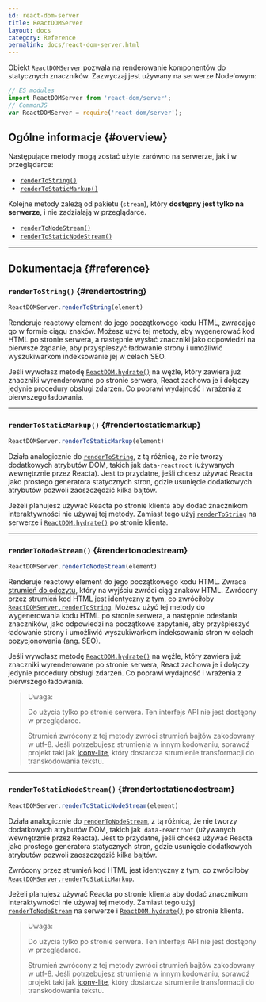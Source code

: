 ```yaml
---
id: react-dom-server
title: ReactDOMServer
layout: docs
category: Reference
permalink: docs/react-dom-server.html
---
```


Obiekt `ReactDOMServer` pozwala na renderowanie komponentów do statycznych znaczników. Zazwyczaj jest używany na serwerze Node'owym:

```js
// ES modules
import ReactDOMServer from 'react-dom/server';
// CommonJS
var ReactDOMServer = require('react-dom/server');
```

## Ogólne informacje {#overview}

Następujące metody mogą zostać użyte zarówno na serwerze, jak i w przeglądarce:

- [`renderToString()`](#rendertostring)
- [`renderToStaticMarkup()`](#rendertostaticmarkup)

Kolejne metody zależą od pakietu (`stream`), który **dostępny jest tylko na serwerze**, i nie zadziałają w przeglądarce.

- [`renderToNodeStream()`](#rendertonodestream)
- [`renderToStaticNodeStream()`](#rendertostaticnodestream)

* * *

## Dokumentacja {#reference}

### `renderToString()` {#rendertostring}

```javascript
ReactDOMServer.renderToString(element)
```

Renderuje reactowy element do jego początkowego kodu HTML, zwracając go w formie ciągu znaków. Możesz użyć tej metody, aby wygenerować kod HTML po stronie serwera, a następnie wysłać znaczniki jako odpowiedzi na pierwsze żądanie, aby przyspieszyć ładowanie strony i umożliwić wyszukiwarkom indeksowanie jej w celach SEO.

Jeśli wywołasz metodę [`ReactDOM.hydrate()`](/docs/react-dom.html#hydrate) na węźle, który zawiera już znaczniki wyrenderowane po stronie serwera, React zachowa je i dołączy jedynie procedury obsługi zdarzeń. Co poprawi wydajność i wrażenia z pierwszego ładowania.

* * *

### `renderToStaticMarkup()` {#rendertostaticmarkup}

```javascript
ReactDOMServer.renderToStaticMarkup(element)
```

Działa analogicznie do [`renderToString`](#rendertostring), z tą różnicą, że nie tworzy dodatkowych atrybutów DOM, takich jak `data-reactroot` (używanych wewnętrznie przez Reacta). Jest to przydatne, jeśli chcesz używać Reacta jako prostego generatora statycznych stron, gdzie usunięcie dodatkowych atrybutów pozwoli zaoszczędzić kilka bajtów.

Jeżeli planujesz używać Reacta po stronie klienta aby dodać znacznikom interaktywności nie używaj tej metody. Zamiast tego użyj [`renderToString`](#rendertostring) na serwerze i [`ReactDOM.hydrate()`](/docs/react-dom.html#hydrate) po stronie klienta.

* * *

### `renderToNodeStream()` {#rendertonodestream}

```javascript
ReactDOMServer.renderToNodeStream(element)
```

Renderuje reactowy element do jego początkowego kodu HTML. Zwraca [strumień do odczytu](https://nodejs.org/api/stream.html#stream_readable_streams), który na wyjściu zwróci ciąg znaków HTML. Zwrócony przez strumień kod HTML jest identyczny z tym, co zwróciłoby [`ReactDOMServer.renderToString`](#rendertostring). Możesz użyć tej metody do wygenerowania kodu HTML po stronie serwera, a następnie odesłania znaczników, jako odpowiedzi na początkowe zapytanie, aby przyśpieszyć ładowanie strony i umożliwić wyszukiwarkom indeksowania stron w celach pozycjonowania (ang. SEO).

Jeśli wywołasz metodę [`ReactDOM.hydrate()`](/docs/react-dom.html#hydrate) na węźle, który zawiera już znaczniki wyrenderowane po stronie serwera, React zachowa je i dołączy jedynie procedury obsługi zdarzeń. Co poprawi wydajność i wrażenia z pierwszego ładowania.

> Uwaga:
>
> Do użycia tylko po stronie serwera. Ten interfejs API nie jest dostępny w przeglądarce.
>
> Strumień zwrócony z tej metody zwróci strumień bajtów zakodowany w utf-8. Jeśli potrzebujesz strumienia w innym kodowaniu, sprawdź projekt taki jak [iconv-lite](https://www.npmjs.com/package/iconv-lite), który dostarcza strumienie transformacji do transkodowania tekstu.

* * *

### `renderToStaticNodeStream()` {#rendertostaticnodestream}

```javascript
ReactDOMServer.renderToStaticNodeStream(element)
```

Działa analogicznie do [`renderToNodeStream`](#rendertonodestream), z tą różnicą, że nie tworzy dodatkowych atrybutów DOM, takich jak` data-reactroot` (używanych wewnętrznie przez Reacta). Jest to przydatne, jeśli chcesz używać Reacta jako prostego generatora statycznych stron, gdzie usunięcie dodatkowych atrybutów pozwoli zaoszczędzić kilka bajtów.

Zwrócony przez strumień kod HTML jest identyczny z tym, co zwróciłoby [`ReactDOMServer.renderToStaticMarkup`](#rendertostaticmarkup).

Jeżeli planujesz używać Reacta po stronie klienta aby dodać znacznikom interaktywności nie używaj tej metody. Zamiast tego użyj [`renderToNodeStream`](#rendertonodestream) na serwerze i [`ReactDOM.hydrate()`](/docs/react-dom.html#hydrate) po stronie klienta.

> Uwaga:
>
> Do użycia tylko po stronie serwera. Ten interfejs API nie jest dostępny w przeglądarce.
>
> Strumień zwrócony z tej metody zwróci strumień bajtów zakodowany w utf-8. Jeśli potrzebujesz strumienia w innym kodowaniu, sprawdź projekt taki jak [iconv-lite](https://www.npmjs.com/package/iconv-lite), który dostarcza strumienie transformacji do transkodowania tekstu.
